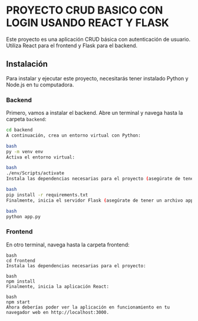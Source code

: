 # PROYECTO CRUD BASICO CON LOGIN USANDO REACT Y FLASK

Este proyecto es una aplicación CRUD básica con autenticación de usuario. Utiliza React para el frontend y Flask para el backend.

## Instalación

Para instalar y ejecutar este proyecto, necesitarás tener instalado Python y Node.js en tu computadora.

### Backend

Primero, vamos a instalar el backend. Abre un terminal y navega hasta la carpeta `backend`:

```bash
cd backend
A continuación, crea un entorno virtual con Python:

bash
py -m venv env
Activa el entorno virtual:

bash
./env/Scripts/activate
Instala las dependencias necesarias para el proyecto (asegúrate de tener un archivo requirements.txt):

bash
pip install -r requirements.txt
Finalmente, inicia el servidor Flask (asegúrate de tener un archivo app.py o main.py):

bash
python app.py
```
### Frontend
En otro terminal, navega hasta la carpeta frontend:
```
bash
cd frontend
Instala las dependencias necesarias para el proyecto:

bash
npm install
Finalmente, inicia la aplicación React:

bash
npm start
Ahora deberías poder ver la aplicación en funcionamiento en tu navegador web en http://localhost:3000.
```
